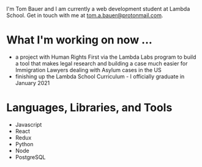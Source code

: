 
I'm Tom Bauer and I am currently a web development student at Lambda School. Get in touch with me at tom.a.bauer@protonmail.com.


# What I'm working on now ...
- a project with Human Rights First via the Lambda Labs program to build a tool that makes legal research and building a case much easier for Immigration Lawyers dealing with Asylum cases in the US 
- finishing up the Lambda School Curriculum - I officially graduate in January 2021

# Languages, Libraries, and Tools
- Javascript
- React
- Redux
- Python
- Node
- PostgreSQL





